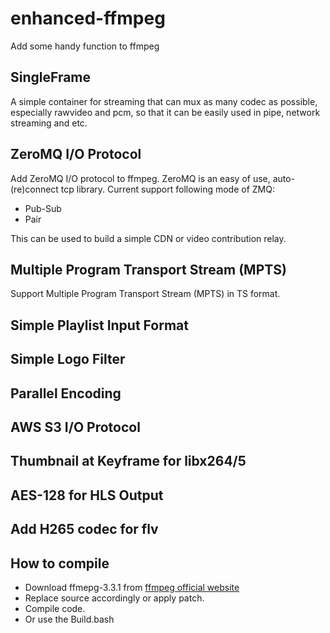 # enhanced-ffmpeg
Add some handy function to ffmpeg

## SingleFrame
A simple container for streaming that can mux as many codec as possible, especially rawvideo and pcm, so that it can be easily used in pipe, network streaming and etc. 

## ZeroMQ I/O Protocol
Add ZeroMQ I/O protocol to ffmpeg. ZeroMQ is an easy of use, auto-(re)connect tcp library. Current support following mode of ZMQ:
* Pub-Sub
* Pair

This can be used to build a simple CDN or video contribution relay.

## Multiple Program Transport Stream (MPTS)
Support Multiple Program Transport Stream (MPTS) in TS format.

## Simple Playlist Input Format

## Simple Logo Filter

## Parallel Encoding

## AWS S3 I/O Protocol

## Thumbnail at Keyframe for libx264/5

## AES-128 for HLS Output

## Add H265 codec for flv

## How to compile
* Download ffmepg-3.3.1 from [ffmpeg official website](http://ffmpeg.org/releases/ffmpeg-3.3.1.tar.bz2)
* Replace source accordingly or apply patch.
* Compile code. 
* Or use the Build.bash
